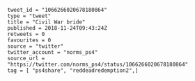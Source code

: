 ```
tweet_id = "1066266020678180864"
type = "tweet"
title = "Civil War bride"
published = 2018-11-24T09:43:24Z
retweets = 0
favourites = 0
source = "twitter"
twitter_account = "norms_ps4"
source_url = "https://twitter.com/norms_ps4/status/1066266020678180864"
tag = [ "ps4share", "reddeadredemption2",]
```

<p class='image'><img src='https://mnf.m17s.net/2018/11/24/DswjSy3WwAAd_kj.jpg' alt=''></p>

